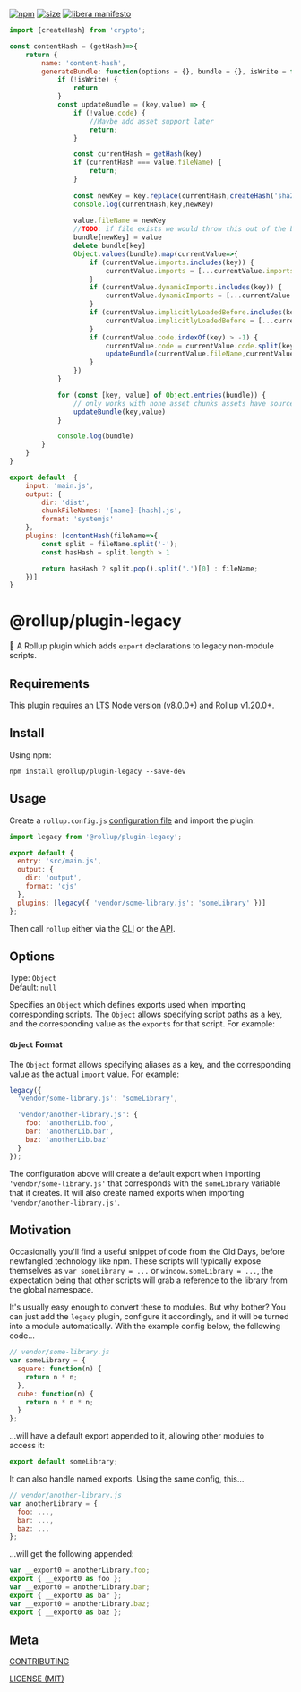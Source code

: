 [npm]: https://img.shields.io/npm/v/@rollup/plugin-legacy
[npm-url]: https://www.npmjs.com/package/@rollup/plugin-legacy
[size]: https://packagephobia.now.sh/badge?p=@rollup/plugin-legacy
[size-url]: https://packagephobia.now.sh/result?p=@rollup/plugin-legacy

[![npm][npm]][npm-url]
[![size][size]][size-url]
[![libera manifesto](https://img.shields.io/badge/libera-manifesto-lightgrey.svg)](https://liberamanifesto.com)

```js
import {createHash} from 'crypto';

const contentHash = (getHash)=>{
    return {
        name: 'content-hash',
        generateBundle: function(options = {}, bundle = {}, isWrite = false) {
            if (!isWrite) {
                return 
            }
            const updateBundle = (key,value) => {
                if (!value.code) {
                    //Maybe add asset support later
                    return;
                }

                const currentHash = getHash(key)
                if (currentHash === value.fileName) {
                    return;
                }
                   
                const newKey = key.replace(currentHash,createHash('sha256').update(value.code).digest('hex').substring(0,10))
                console.log(currentHash,key,newKey)
                
                value.fileName = newKey
                //TODO: if file exists we would throw this out of the bundle! no need to rewrite that file
                bundle[newKey] = value
                delete bundle[key]
                Object.values(bundle).map(currentValue=>{
                    if (currentValue.imports.includes(key)) {
                        currentValue.imports = [...currentValue.imports.filter(x => x !== key),newKey]
                    }
                    if (currentValue.dynamicImports.includes(key)) {
                        currentValue.dynamicImports = [...currentValue.dynamicImports.filter(x => x !== key),newKey]
                    }
                    if (currentValue.implicitlyLoadedBefore.includes(key)) {
                        currentValue.implicitlyLoadedBefore = [...currentValue.implicitlyLoadedBefore.filter(x => x !== key),newKey]
                    }
                    if (currentValue.code.indexOf(key) > -1) {
                        currentValue.code = currentValue.code.split(key).join(newKey)
                        updateBundle(currentValue.fileName,currentValue)
                    }
                })
            }

            for (const [key, value] of Object.entries(bundle)) {
                // only works with none asset chunks assets have source
                updateBundle(key,value)
            }

            console.log(bundle)
        }
    }
}

export default  {
    input: 'main.js',
    output: {
        dir: 'dist',
        chunkFileNames: '[name]-[hash].js',
        format: 'systemjs'
    },
    plugins: [contentHash(fileName=>{
        const split = fileName.split('-');
        const hasHash = split.length > 1

        return hasHash ? split.pop().split('.')[0] : fileName;
    })]
}

```












# @rollup/plugin-legacy

🍣 A Rollup plugin which adds `export` declarations to legacy non-module scripts.

## Requirements

This plugin requires an [LTS](https://github.com/nodejs/Release) Node version (v8.0.0+) and Rollup v1.20.0+.

## Install

Using npm:

```console
npm install @rollup/plugin-legacy --save-dev
```

## Usage

Create a `rollup.config.js` [configuration file](https://www.rollupjs.org/guide/en/#configuration-files) and import the plugin:

```js
import legacy from '@rollup/plugin-legacy';

export default {
  entry: 'src/main.js',
  output: {
    dir: 'output',
    format: 'cjs'
  },
  plugins: [legacy({ 'vendor/some-library.js': 'someLibrary' })]
};
```

Then call `rollup` either via the [CLI](https://www.rollupjs.org/guide/en/#command-line-reference) or the [API](https://www.rollupjs.org/guide/en/#javascript-api).

## Options

Type: `Object`<br>
Default: `null`

Specifies an `Object` which defines exports used when importing corresponding scripts. The `Object` allows specifying script paths as a key, and the corresponding value as the `export`s for that script. For example:

#### `Object` Format

The `Object` format allows specifying aliases as a key, and the corresponding value as the actual `import` value. For example:

```js
legacy({
  'vendor/some-library.js': 'someLibrary',

  'vendor/another-library.js': {
    foo: 'anotherLib.foo',
    bar: 'anotherLib.bar',
    baz: 'anotherLib.baz'
  }
});
```

The configuration above will create a default export when importing `'vendor/some-library.js'` that corresponds with the `someLibrary` variable that it creates. It will also create named exports when importing `'vendor/another-library.js'`.

## Motivation

Occasionally you'll find a useful snippet of code from the Old Days, before newfangled technology like npm. These scripts will typically expose themselves as `var someLibrary = ...` or `window.someLibrary = ...`, the expectation being that other scripts will grab a reference to the library from the global namespace.

It's usually easy enough to convert these to modules. But why bother? You can just add the `legacy` plugin, configure it accordingly, and it will be turned into a module automatically. With the example config below, the following code...

```js
// vendor/some-library.js
var someLibrary = {
  square: function(n) {
    return n * n;
  },
  cube: function(n) {
    return n * n * n;
  }
};
```

...will have a default export appended to it, allowing other modules to access it:

```js
export default someLibrary;
```

It can also handle named exports. Using the same config, this...

```js
// vendor/another-library.js
var anotherLibrary = {
  foo: ...,
  bar: ...,
  baz: ...
};
```

...will get the following appended:

```js
var __export0 = anotherLibrary.foo;
export { __export0 as foo };
var __export0 = anotherLibrary.bar;
export { __export0 as bar };
var __export0 = anotherLibrary.baz;
export { __export0 as baz };
```

## Meta

[CONTRIBUTING](/.github/CONTRIBUTING.md)

[LICENSE (MIT)](/LICENSE)
